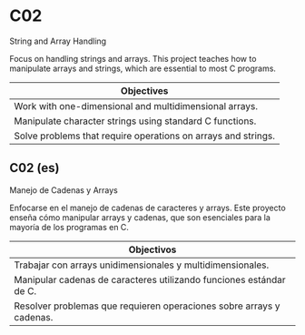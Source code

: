 # C02
String and Array Handling

Focus on handling strings and arrays. This project teaches how to manipulate arrays and strings, which are essential to most C programs.

| Objectives |
| ------------- |
| Work with one-dimensional and multidimensional arrays. |
| Manipulate character strings using standard C functions.  |
| Solve problems that require operations on arrays and strings. |

## C02 (es)
Manejo de Cadenas y Arrays

Enfocarse en el manejo de cadenas de caracteres y arrays. Este proyecto enseña cómo manipular arrays y cadenas, que son esenciales para la mayoría de los programas en C.

| Objectivos |
| ------------- |
| Trabajar con arrays unidimensionales y multidimensionales. |
| Manipular cadenas de caracteres utilizando funciones estándar de C. |
| Resolver problemas que requieren operaciones sobre arrays y cadenas. |
